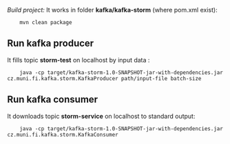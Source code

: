<i>Build project:</i> It works in folder <b>kafka/kafka-storm</b> (where pom.xml exist):

        mvn clean package

Run kafka producer
----------------------------

It fills topic <b>storm-test</b> on localhost by input data :

        java -cp target/kafka-storm-1.0-SNAPSHOT-jar-with-dependencies.jar cz.muni.fi.kafka.storm.KafkaProducer path/input-file batch-size

Run kafka consumer
----------------------------

It downloads topic <b>storm-service</b> on localhost to standard output:

        java -cp target/kafka-storm-1.0-SNAPSHOT-jar-with-dependencies.jar cz.muni.fi.kafka.storm.KafkaConsumer